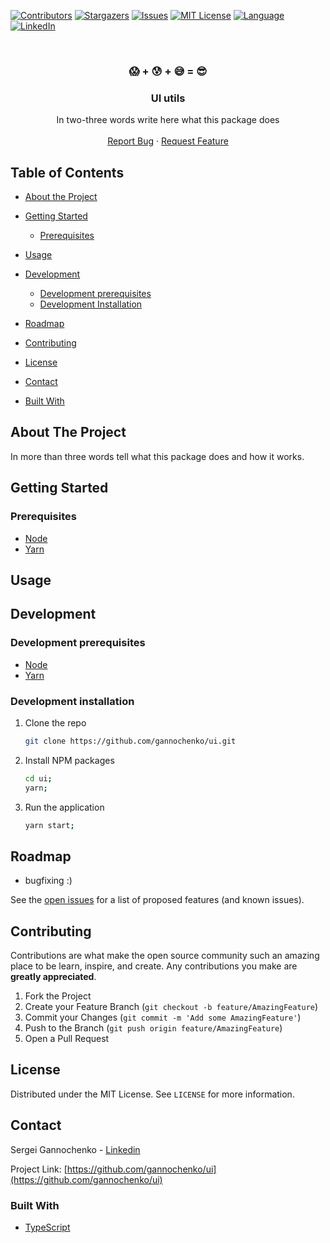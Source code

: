 <!-- PROJECT SHIELDS -->
<!--
*** Reference links are enclosed in brackets [ ] instead of parentheses ( ).
*** See the bottom of this document for the declaration of the reference variables
*** for contributors-url, forks-url, etc. This is an optional, concise syntax you may use.
*** https://www.markdownguide.org/basic-syntax/#reference-style-links
-->
[![Contributors][contributors-shield]][contributors-url]
[![Stargazers][stars-shield]][stars-url]
[![Issues][issues-shield]][issues-url]
[![MIT License][license-shield]][license-url]
[![Language][language-shield]][language-url]
[![LinkedIn][linkedin-shield]][linkedin-url]


<!-- PROJECT LOGO -->
<br />
<p align="center">
  <!--
  <a href="https://github.com/gannochenko/ui">
    <img src="images/logo.png" alt="Logo" width="80" height="80">
  </a>
  -->

  <h3 align="center">😱 + 😰 + 😅 = 😎</h3>
  <h3 align="center">UI utils</h3>

  <p align="center">
    In two-three words write here what this package does
    <!--
    <br />
    <a href="https://github.com/gannochenko/ui"><strong>Explore the docs »</strong></a>
    -->
    <br />
    <br />
    <!--
    <a href="https://gannochenko.github.io/ui">View Demo</a>
    ·
    -->
    <a href="https://github.com/gannochenko/ui/issues">Report Bug</a>
    ·
    <a href="https://github.com/gannochenko/ui/issues">Request Feature</a>
  </p>
</p>



<!-- TABLE OF CONTENTS -->
## Table of Contents

* [About the Project](#about-the-project)
* [Getting Started](#getting-started)
  * [Prerequisites](#prerequisites)

* [Usage](#usage)
* [Development](#development)
  * [Development prerequisites](#development-prerequisites)
  * [Development Installation](#development-installation)
* [Roadmap](#roadmap)
* [Contributing](#contributing)
* [License](#license)
* [Contact](#contact)
* [Built With](#built-with)



<!-- ABOUT THE PROJECT -->
## About The Project

<!--
[![Preview Screen Shot][product-screenshot]](https://example.com)
-->

In more than three words tell what this package does and how it works.

<!-- GETTING STARTED -->
## Getting Started

### Prerequisites

* [Node](https://nodesource.com/blog/installing-node-js-tutorial-using-nvm-on-mac-os-x-and-ubuntu/)
* [Yarn](https://yarnpkg.com/lang/en/docs/install/)



<!-- USAGE -->
## Usage



<!-- DEVELOPMENT -->
## Development

### Development prerequisites

* [Node](https://nodesource.com/blog/installing-node-js-tutorial-using-nvm-on-mac-os-x-and-ubuntu/)
* [Yarn](https://yarnpkg.com/lang/en/docs/install/)

### Development installation

1. Clone the repo

    ```sh
    git clone https://github.com/gannochenko/ui.git
    ```

2. Install NPM packages

    ```sh
    cd ui;
    yarn;
    ```

3. Run the application

    ```sh
    yarn start;
    ```

<!-- ROADMAP -->
## Roadmap

* bugfixing :)

See the [open issues](https://github.com/gannochenko/ui/issues) for a list of proposed features (and known issues).

<!-- CONTRIBUTING -->
## Contributing

Contributions are what make the open source community such an amazing place to be learn, inspire, and create. Any contributions you make are **greatly appreciated**.

1. Fork the Project
2. Create your Feature Branch (`git checkout -b feature/AmazingFeature`)
3. Commit your Changes (`git commit -m 'Add some AmazingFeature'`)
4. Push to the Branch (`git push origin feature/AmazingFeature`)
5. Open a Pull Request

<!-- LICENSE -->
## License

Distributed under the MIT License. See `LICENSE` for more information.

<!-- CONTACT -->
## Contact

Sergei Gannochenko - [Linkedin](https://www.linkedin.com/in/gannochenko/)

Project Link: [https://github.com/gannochenko/ui](https://github.com/gannochenko/ui)

<!-- BUILT WITH -->
### Built With

* [TypeScript](http://www.typescriptlang.org/)

<!-- MARKDOWN LINKS & IMAGES -->
<!-- https://www.markdownguide.org/basic-syntax/#reference-style-links -->
[contributors-shield]: https://img.shields.io/github/contributors/gannochenko/ui.svg?style=flat-square
[contributors-url]: https://github.com/gannochenko/ui/graphs/contributors
[language-shield]: https://img.shields.io/github/languages/top/gannochenko/ui.svg?style=flat-square
[language-url]: https://github.com/gannochenko/ui
[forks-shield]: https://img.shields.io/github/forks/gannochenko/ui.svg?style=flat-square
[forks-url]: https://github.com/gannochenko/ui/network/members
[stars-shield]: https://img.shields.io/github/stars/gannochenko/ui.svg?style=flat-square
[stars-url]: https://github.com/gannochenko/ui/stargazers
[issues-shield]: https://img.shields.io/github/issues/gannochenko/ui.svg?style=flat-square
[issues-url]: https://github.com/gannochenko/ui/issues
[license-shield]: https://img.shields.io/github/license/gannochenko/ui.svg?style=flat-square
[license-url]: https://github.com/gannochenko/ui/blob/master/LICENSE.txt
[linkedin-shield]: https://img.shields.io/badge/-LinkedIn-black.svg?style=flat-square&logo=linkedin&colorB=555
[linkedin-url]: https://www.linkedin.com/in/sergey-gannochenko/
[product-screenshot]: images/screenshot.png
